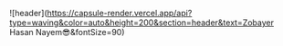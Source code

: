 ![header](https://capsule-render.vercel.app/api?type=waving&color=auto&height=200&section=header&text=Zobayer Hasan Nayem😎&fontSize=90)
